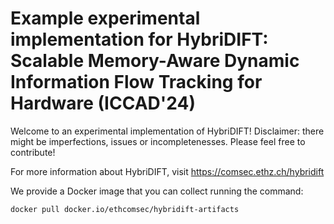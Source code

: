 # Example experimental implementation for HybriDIFT: Scalable Memory-Aware Dynamic Information Flow Tracking for Hardware (ICCAD'24)

Welcome to an experimental implementation of HybriDIFT!
Disclaimer: there might be imperfections, issues or incompletenesses.
Please feel free to contribute!

For more information about HybriDIFT, visit https://comsec.ethz.ch/hybridift

We provide a Docker image that you can collect running the command:
```
docker pull docker.io/ethcomsec/hybridift-artifacts
```
